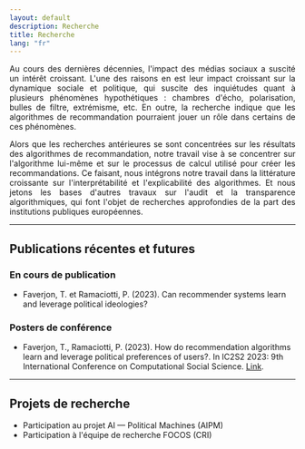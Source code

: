 ```yaml
---
layout: default
description: Recherche
title: Recherche
lang: "fr"
---
```


<div style="text-align: justify">

<p> Au cours des dernières décennies, l'impact des médias sociaux a suscité un intérêt croissant. L'une des raisons en est leur impact croissant sur la dynamique sociale et politique, qui suscite des inquiétudes quant à plusieurs phénomènes hypothétiques : chambres d'écho, polarisation, bulles de filtre, extrémisme, etc. En outre, la recherche indique que les algorithmes de recommandation pourraient jouer un rôle dans certains de ces phénomènes. </p>

<p> Alors que les recherches antérieures se sont concentrées sur les résultats des algorithmes de recommandation, notre travail vise à se concentrer sur l'algorithme lui-même et sur le processus de calcul utilisé pour créer les recommandations. Ce faisant, nous intégrons notre travail dans la littérature croissante sur l'interprétabilité et l'explicabilité des algorithmes. Et nous jetons les bases d'autres travaux sur l'audit et la transparence algorithmiques, qui font l'objet de recherches approfondies de la part des institutions publiques européennes. </p>

</div>

---

## Publications récentes et futures

### En cours de publication

* Faverjon, T. et Ramaciotti, P. (2023). Can recommender systems learn and leverage political ideologies?

### Posters de conférence

* Faverjon, T., Ramaciotti, P. (2023). How do recommendation algorithms learn and leverage political preferences of users?. In IC2S2 2023: 9th International Conference on Computational Social Science. <a href = "recherche/IC2S2">Link</a>.

---

## Projets de recherche

* Participation au projet AI — Political Machines (AIPM)
* Participation à l'équipe de recherche FOCOS (CRI)